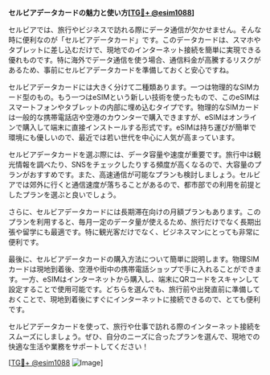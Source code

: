 **セルビアデータカードの魅力と使い方[[TG💪+ @esim1088](https://t.me/s/esim1088)]**

セルビアでは、旅行やビジネスで訪れる際にデータ通信が欠かせません。そんな時に便利なのが「セルビアデータカード」です。このデータカードは、スマホやタブレットに差し込むだけで、現地でのインターネット接続を簡単に実現できる優れものです。特に海外でデータ通信を使う場合、通信料金が高騰するリスクがあるため、事前にセルビアデータカードを準備しておくと安心ですね。

セルビアデータカードには大きく分けて二種類あります。一つは物理的なSIMカード型のもの。もう一つはeSIMという新しい技術を使ったもので、このeSIMはスマートフォンやタブレットの内部に埋め込むタイプです。物理的なSIMカードは一般的な携帯電話店や空港のカウンターで購入できますが、eSIMはオンラインで購入して端末に直接インストールする形式です。eSIMは持ち運びが簡単で環境にも優しいので、最近では若い世代を中心に人気が高まっています。

セルビアデータカードを選ぶ際には、データ容量や速度が重要です。旅行中は観光情報を調べたり、SNSをチェックしたりする頻度が高くなるので、大容量のプランがおすすめです。また、高速通信が可能なプランも検討しましょう。セルビアでは郊外に行くと通信速度が落ちることがあるので、都市部での利用を前提としたプランを選ぶと良いでしょう。

さらに、セルビアデータカードには長期滞在向けの月額プランもあります。このプランを利用すると、毎月一定のデータ量が使えるため、旅行だけでなく長期出張や留学にも最適です。特に観光客だけでなく、ビジネスマンにとっても非常に便利です。

最後に、セルビアデータカードの購入方法について簡単に説明します。物理SIMカードは現地到着後、空港や街中の携帯電話ショップで手に入れることができます。一方、eSIMはインターネットから購入し、端末にQRコードをスキャンして設定することで使用可能です。どちらを選んでも、旅行前や出発直前に準備しておくことで、現地到着後にすぐにインターネットに接続できるので、とても便利です。

セルビアデータカードを使って、旅行や仕事で訪れる際のインターネット接続をスムーズにしましょう。ぜひ、自分のニーズに合ったプランを選んで、現地での快適な生活や業務をサポートしてください！

[[TG💪+ @esim1088](https://t.me/s/esim1088) ![Image](https://i.postimg.cc/Y0z9fWf4/image.png)]